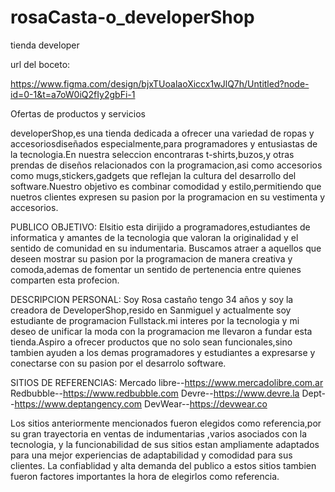 # rosaCasta-o_developerShop
tienda developer


url del boceto:

https://www.figma.com/design/bjxTUoalaoXiccx1wJlQ7h/Untitled?node-id=0-1&t=a7oW0iQ2fIy2gbFi-1


Ofertas de productos y servicios



developerShop,es una tienda dedicada a ofrecer una variedad de ropas y accesoriosdiseñados especialmente,para programadores y entusiastas de la tecnologia.En nuestra seleccion encontraras t-shirts,buzos,y otras prendas  de diseños relacionados con la programacion,asi como accesorios como mugs,stickers,gadgets que reflejan la cultura del desarrollo del software.Nuestro objetivo es combinar comodidad y estilo,permitiendo que nuetros clientes expresen su pasion por la programacion en su vestimenta y accesorios.


PUBLICO OBJETIVO:
Elsitio esta dirijido a programadores,estudiantes de informatica y amantes de la tecnologia que valoran la originalidad y el sentido de comunidad en su indumentaria.
Buscamos atraer a aquellos que deseen  mostrar su pasion por la programacion de manera creativa y comoda,ademas de fomentar un sentido de pertenencia entre quienes comparten esta profecion.

DESCRIPCION PERSONAL:
Soy Rosa castaño tengo 34 años y soy la creadora de DeveloperShop,resido en Sanmiguel y actualmente soy estudiante de programacion Fullstack.mi interes por la tecnologia y mi deseo de unificar la moda con la programacion me llevaron a fundar esta tienda.Aspiro a ofrecer productos que no solo sean funcionales,sino tambien ayuden a los demas programadores y estudiantes a expresarse y conectarse con su pasion por el desarrolo software.


SITIOS DE REFERENCIAS:
Mercado libre--https://www.mercadolibre.com.ar
Redbubble--https://www.redbubble.com
Devre--https://www.devre.la
Dept--https://www.deptangency.com
DevWear--https://devwear.co

Los sitios anteriormente mencionados fueron elegidos como referencia,por su gran trayectoria en ventas de indumentarias ,varios asociados con la tecnologia, y la funcionabilidad de sus sitios estan ampliamente adaptados para una mejor  experiencias de adaptabilidad y comodidad para sus clientes.
La confiablidad y alta demanda del publico a estos sitios tambien fueron factores importantes  la hora de elegirlos como referencia.


